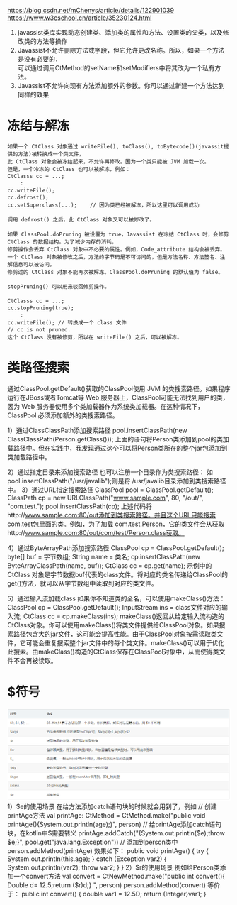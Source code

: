 https://blog.csdn.net/mChenys/article/details/122901039
https://www.w3cschool.cn/article/35230124.html
1. javassist类库实现动态创建类、添加类的属性和方法、设置类的父类，以及修改类的方法等操作
2. Javassist不允许删除方法或字段，但它允许更改名称。所以，如果一个方法是没有必要的，\
可以通过调用CtMethod的setName和setModifiers中将其改为一个私有方法。
3. Javassist不允许向现有方法添加额外的参数。你可以通过新建一个方法达到同样的效果

# 冻结与解冻
```text
如果一个 CtClass 对象通过 writeFile(), toClass(), toBytecode()(javassit提供的方法)被转换成一个类文件，
此 CtClass 对象会被冻结起来，不允许再修改。因为一个类只能被 JVM 加载一次。
但是，一个冷冻的 CtClass 也可以被解冻，例如：
CtClasss cc = ...;
    :
cc.writeFile();
cc.defrost();
cc.setSuperclass(...);    // 因为类已经被解冻，所以这里可以调用成功

调用 defrost() 之后，此 CtClass 对象又可以被修改了。

如果 ClassPool.doPruning 被设置为 true，Javassist 在冻结 CtClass 时，会修剪 CtClass 的数据结构。为了减少内存的消耗，
修剪操作会丢弃 CtClass 对象中不必要的属性。例如，Code_attribute 结构会被丢弃。
一个 CtClass 对象被修改之后，方法的字节码是不可访问的，但是方法名称、方法签名、注解信息可以被访问。
修剪过的 CtClass 对象不能再次被解冻。ClassPool.doPruning 的默认值为 false。

stopPruning() 可以用来驳回修剪操作。

CtClasss cc = ...;
cc.stopPruning(true);
    :
cc.writeFile(); // 转换成一个 class 文件
// cc is not pruned.
这个 CtClass 没有被修剪，所以在 writeFile() 之后，可以被解冻。
```

# 类路径搜索
通过ClassPool.getDefault()获取的ClassPool使用 JVM 的类搜索路径。如果程序运行在JBoss或者Tomcat等 Web 服务器上，ClassPool可能无法找到用户的类，因为 Web 服务器使用多个类加载器作为系统类加载器。在这种情况下，ClassPool 必须添加额外的类搜索路径。

1）通过ClassClassPath添加搜索路径
pool.insertClassPath(new ClassClassPath(Person.getClass()));
上面的语句将Person类添加到pool的类加载路径中。但在实践中，我发现通过这个可以将Person类所在的整个jar包添加到类加载路径中。

2）通过指定目录来添加搜索路径
也可以注册一个目录作为类搜索路径：
如pool.insertClassPath("/usr/javalib");则是将 /usr/javalib目录添加到类搜索路径中。
3）通过URL指定搜索路径
ClassPool pool = ClassPool.getDefault();
ClassPath cp = new URLClassPath("www.sample.com", 80, "/out/", "com.test.");
pool.insertClassPath(cp);
上述代码将http://www.sample.com:80/out添加到类搜索路径。并且这个URL只能搜索 com.test包里面的类。例如，为了加载 com.test.Person，它的类文件会从获取http://www.sample.com:80/out/com/test/Person.class获取。

4）通过ByteArrayPath添加搜索路径
ClassPool cp = ClassPool.getDefault();
byte[] buf = 字节数组;
String name = 类名;
cp.insertClassPath(new ByteArrayClassPath(name, buf));
CtClass cc = cp.get(name);
示例中的 CtClass 对象是字节数据buf代表的class文件。将对应的类名传递给ClassPool的get()方法，就可以从字节数组中读取到对应的类文件。

5）通过输入流加载class
如果你不知道类的全名，可以使用makeClass()方法：
ClassPool cp = ClassPool.getDefault();
InputStream ins =  class文件对应的输入流;
CtClass cc = cp.makeClass(ins);
makeClass()返回从给定输入流构造的CtClass对象。你可以使用makeClass()将类文件提供给ClassPool对象。如果搜索路径包含大的jar文件，这可能会提高性能。由于ClassPool对象按需读取类文件，它可能会重复搜索整个jar文件中的每个类文件。makeClass()可以用于优化此搜索。由makeClass()构造的CtClass保存在ClassPool对象中，从而使得类文件不会再被读取。

# $符号
![](img/1.png)
1）$e的使用场景
在给方法添加catch语句块的时候就会用到了，例如
// 创建printAge方法
val printAge: CtMethod = CtMethod.make("public void printAge(){System.out.println(age);}", person)
// 给printAge添加catch语句块，在kotlin中$需要转义
printAge.addCatch("{System.out.println(\$e);throw \$e;}", pool.get("java.lang.Exception"))
// 添加到person类中
person.addMethod(printAge)
效果如下：
public void printAge() {
try {
System.out.println(this.age);
} catch (Exception var2) {
System.out.println(var2);
throw var2;
}
}
2）$r的使用场景
例如给Person类添加一个convert方法
val convert = CtNewMethod.make("public int convert(){ Double d= 12.5;return (\$r)d;} ", person)
person.addMethod(convert)
等价于：
public int convert() {
double var1 = 12.5D;
return (Integer)var1;
}

